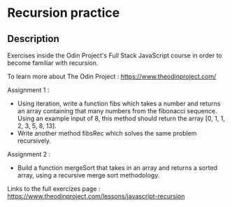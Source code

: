 # Recursion practice

## Description

Exercises inside the Odin Project's Full Stack JavaScript course in order to become familiar with recursion.

To learn more about The Odin Project : https://www.theodinproject.com/

Assignment 1 : 
- Using iteration, write a function fibs which takes a number and returns an array containing that many numbers from the fibonacci sequence. Using an example input of 8, this method should return the array [0, 1, 1, 2, 3, 5, 8, 13].
- Write another method fibsRec which solves the same problem recursively.

Assignment 2 : 
- Build a function mergeSort that takes in an array and returns a sorted array, using a recursive merge sort methodology.

Links to the full exercizes page : https://www.theodinproject.com/lessons/javascript-recursion